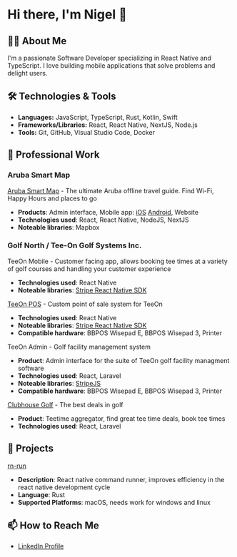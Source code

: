 # Hi there, I'm Nigel 👋

## 👨‍💻 About Me

I'm a passionate Software Developer specializing in React Native and TypeScript. I love building mobile applications that solve problems and delight users.

## 🛠 Technologies & Tools

- **Languages:** JavaScript, TypeScript, Rust, Kotlin, Swift
- **Frameworks/Libraries:** React, React Native, NextJS, Node.js
- **Tools:** Git, GitHub, Visual Studio Code, Docker

## 🚀 Professional Work

### Aruba Smart Map
[Aruba Smart Map](https://arubasmartmap.com/) - The ultimate Aruba offline travel guide. Find Wi-Fi, Happy Hours and places to go
* **Products**: Admin interface, Mobile app: [iOS](https://apps.apple.com/ca/app/aruba-smart-map/id1481288809) [Android](https://play.google.com/store/apps/details?id=com.arubasmartmap.aruba_smart_map), Website
* **Technologies used**: React, React Native, NodeJS, NextJS
* **Noteable libraries**: Mapbox

### Golf North / Tee-On Golf Systems Inc.

TeeOn Mobile - Customer facing app, allows booking tee times at a variety of golf courses and handling your customer experience
* **Technologies used**: React Native
* **Noteable libraries**: [Stripe React Native SDK](https://docs.stripe.com/libraries/react-native)

[TeeOn POS](https://apps.apple.com/ca/app/tee-on-pos/id1628842497) - Custom point of sale system for TeeOn
* **Technologies used**: React Native
* **Noteable libraries**: [Stripe React Native SDK](https://docs.stripe.com/libraries/react-native)
* **Compatible hardware**: BBPOS Wisepad E, BBPOS Wisepad 3, Printer

TeeOn Admin - Golf facility management system
* **Product**: Admin interface for the suite of TeeOn golf facility managment software
* **Technologies used**: React, Laravel
* **Noteable libraries**: [StripeJS](https://docs.stripe.com/js)
* **Compatible hardware**: BBPOS Wisepad E, BBPOS Wisepad 3, Printer

[Clubhouse Golf](https://www.clubhousegolf.ca/) - The best deals in golf
* **Product**: Teetime aggregator, find great tee time deals, book tee times
* **Technologies used**: React, Laravel

## 🤖 Projects

[rn-run](https://github.com/nigelrudolf/rn-run)
* **Description**: React native command runner, improves efficiency in the react native development cycle
* **Language**: Rust
* **Supported Platforms**: macOS, needs work for windows and linux 
<!--
## 📚 Learning & Development

I'm currently diving deeper into [Technology or Topic], and I'm always looking for new things to learn.
-->
## 📫 How to Reach Me
* [LinkedIn Profile](https://www.linkedin.com/in/nigelrudolf/)

